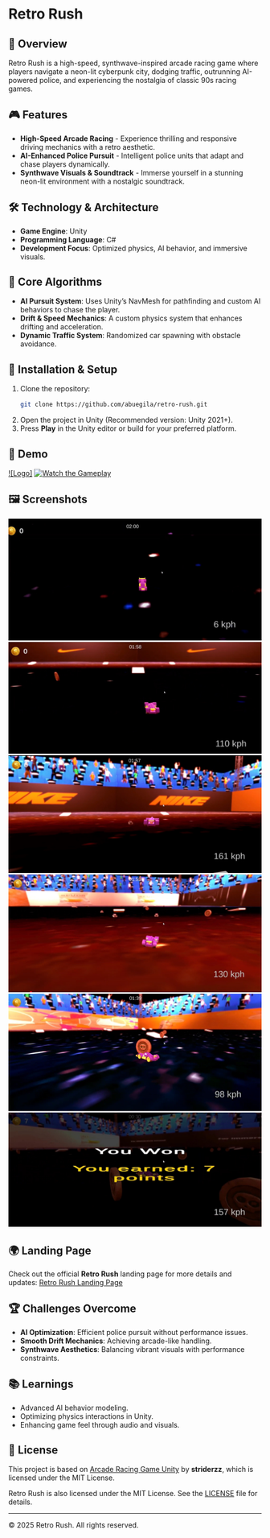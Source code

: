 # Retro Rush

## 🚀 Overview
Retro Rush is a high-speed, synthwave-inspired arcade racing game where players navigate a neon-lit cyberpunk city, dodging traffic, outrunning AI-powered police, and experiencing the nostalgia of classic 90s racing games.

## 🎮 Features
- **High-Speed Arcade Racing** - Experience thrilling and responsive driving mechanics with a retro aesthetic.
- **AI-Enhanced Police Pursuit** - Intelligent police units that adapt and chase players dynamically.
- **Synthwave Visuals & Soundtrack** - Immerse yourself in a stunning neon-lit environment with a nostalgic soundtrack.

## 🛠️ Technology & Architecture
- **Game Engine**: Unity
- **Programming Language**: C#
- **Development Focus**: Optimized physics, AI behavior, and immersive visuals.

## 🔑 Core Algorithms
- **AI Pursuit System**: Uses Unity’s NavMesh for pathfinding and custom AI behaviors to chase the player.
- **Drift & Speed Mechanics**: A custom physics system that enhances drifting and acceleration.
- **Dynamic Traffic System**: Randomized car spawning with obstacle avoidance.

## 📖 Installation & Setup
1. Clone the repository:
   ```sh
   git clone https://github.com/abuegila/retro-rush.git
   ```
2. Open the project in Unity (Recommended version: Unity 2021+).
3. Press **Play** in the Unity editor or build for your preferred platform.

## 🎥 Demo
[![Logo]](Assets/D1.webp)
[![Watch the Gameplay](https://img.youtube.com/vi/iXqts__eX60/maxresdefault.jpg)](https://youtu.be/iXqts__eX60)

## 🖼️ Screenshots
![Retro Rush Gameplay](Assets/1.jpeg)
![Retro Rush Gameplay](Assets/2.jpeg)
![Retro Rush Gameplay](Assets/3.jpeg)
![Retro Rush Gameplay](Assets/4.jpeg)
![Retro Rush Gameplay](Assets/5.jpeg)
![Retro Rush Gameplay](Assets/6.jpeg)

## 🌍 Landing Page
Check out the official **Retro Rush** landing page for more details and updates:
[Retro Rush Landing Page](https://yusufabuegila.wixsite.com/retrorush)

## 🏆 Challenges Overcome
- **AI Optimization**: Efficient police pursuit without performance issues.
- **Smooth Drift Mechanics**: Achieving arcade-like handling.
- **Synthwave Aesthetics**: Balancing vibrant visuals with performance constraints.

## 📚 Learnings
- Advanced AI behavior modeling.
- Optimizing physics interactions in Unity.
- Enhancing game feel through audio and visuals.

## 📝 License
This project is based on [Arcade Racing Game Unity](https://github.com/striderzz/Arcade-Racing-Game-Unity) by **striderzz**, which is licensed under the MIT License.

Retro Rush is also licensed under the MIT License. See the [LICENSE](LICENSE) file for details.

---

© 2025 Retro Rush. All rights reserved.
